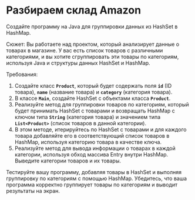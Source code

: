 # Разбираем склад Amazon
Создайте программу на Java для группировки данных из HashSet в HashMap.

Сюжет: Вы работаете над проектом, который анализирует данные о товарах в магазине. У вас есть список товаров с различными категориями, и вы хотите сгруппировать эти товары по категориям, используя Java и структуры данных HashSet и HashMap.

Требования:

1. Создайте класс **`Product`**, который будет содержать поля **`id`** (ID товара), **`name`** (название товара) и **`category`** (категория товара).
2. В классе **`Main`**, создайте HashSet с объектами класса **`Product`**.
3. Реализуйте метод для группировки товаров по категориям, который будет принимать HashSet с товарами и возвращать HashMap с ключом типа **`String`** (категория товара) и значением типа **`List<Product>`** (список товаров в данной категории).
4. В этом методе, итерируйтесь по HashSet с товарами и для каждого товара добавляйте его в соответствующий список товаров в HashMap, используя категорию товара в качестве ключа.
5. Реализуйте метод для вывода информации о товарах в каждой категории, используя обход массива Entry внутри HashMap. Выведите категории товаров и их товары.

Тестируйте вашу программу, добавляя товары в HashSet и выполняя группировку по категориям с помощью HashMap. Убедитесь, что ваша программа корректно группирует товары по категориям и выводит результаты на экран.